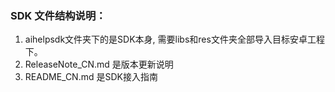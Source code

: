 ### SDK 文件结构说明： 
1. aihelpsdk文件夹下的是SDK本身, 需要libs和res文件夹全部导入目标安卓工程下。
2. ReleaseNote_CN.md 是版本更新说明
3. README_CN.md 是SDK接入指南 

